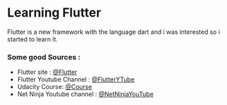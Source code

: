 # Learning Flutter 
Flutter is a new framework with the language dart and i was interested so i started to learn it.</br>
<h3>Some good Sources : </h3>
<ul>
  <li>Flutter site : <a href="https://flutter.dev/">@Flutter</a></li>
  <li>Flutter Youtube Channel : <a href="https://www.youtube.com/channel/UCwXdFgeE9KYzlDdR7TG9cMw">@FlutterYTube</a></li>
  <li>Udacity Course: <a href='https://www.udacity.com/course/build-native-mobile-apps-with-flutter--ud905'>@Course</a></li>
  <li>Net Ninja Youtube channel : <a href="https://www.youtube.com/playlist?list=PL4cUxeGkcC9jLYyp2Aoh6hcWuxFDX6PBJ">@NetNinjaYouTube</a></li>
</ul>
